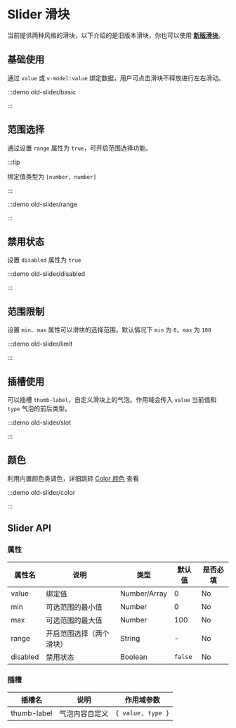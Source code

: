 # Slider 滑块

当前提供两种风格的滑块，以下介绍的是旧版本滑块，你也可以使用 [**新版滑块**](./slider.md)。

## 基础使用

通过 `value` 或 `v-model:value` 绑定数据，用户可点击滑块不释放进行左右滑动。

:::demo old-slider/basic

:::

## 范围选择

通过设置 `range` 属性为 `true`，可开启范围选择功能。

:::tip

绑定值类型为 `[number, number]`

:::

:::demo old-slider/range

:::

## 禁用状态

设置 `disabled` 属性为 `true`

:::demo old-slider/disabled

:::

## 范围限制

设置 `min`、`max` 属性可以滑块的选择范围，默认情况下 `min` 为 `0`，`max` 为 `100`

:::demo old-slider/limit

:::

## 插槽使用

可以插槽 `thumb-label`，自定义滑块上的气泡。作用域会传入 `value` 当前值和 `type` 气泡的前后类型。

:::demo old-slider/slot

:::

## 颜色

利用内置颜色类调色，详细跳转 [Color 颜色](./color.md#通用) 查看

:::demo old-slider/color

:::

## Slider API

### 属性

| 属性名   | 说明                     | 类型         | 默认值  | 是否必填 |
| -------- | ------------------------ | ------------ | ------- | -------- |
| value    | 绑定值                   | Number/Array | 0       | No       |
| min      | 可选范围的最小值         | Number       | 0       | No       |
| max      | 可选范围的最大值         | Number       | 100     | No       |
| range    | 开启范围选择（两个滑块） | String       | -       | No       |
| disabled | 禁用状态                 | Boolean      | `false` | No       |

### 插槽

| 插槽名      | 说明           | 作用域参数        |
| ----------- | -------------- | ----------------- |
| thumb-label | 气泡内容自定义 | `{ value, type }` |
